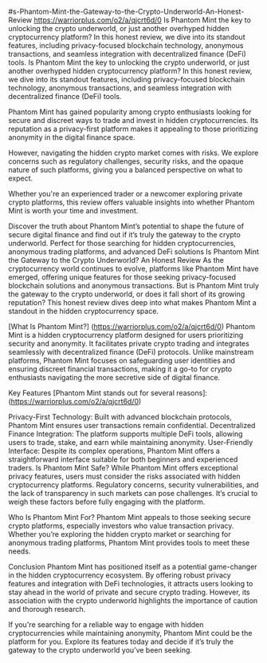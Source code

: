 #s-Phantom-Mint-the-Gateway-to-the-Crypto-Underworld-An-Honest-Review https://warriorplus.com/o2/a/qjcrt6d/0
Is Phantom Mint the key to unlocking the crypto underworld, or just another overhyped hidden cryptocurrency platform? In this honest review, we dive into its standout features, including privacy-focused blockchain technology, anonymous transactions, and seamless integration with decentralized finance (DeFi) tools.
Is Phantom Mint the key to unlocking the crypto underworld, or just another overhyped hidden cryptocurrency platform? In this honest review, we dive into its standout features, including privacy-focused blockchain technology, anonymous transactions, and seamless integration with decentralized finance (DeFi) tools.

Phantom Mint has gained popularity among crypto enthusiasts looking for secure and discreet ways to trade and invest in hidden cryptocurrencies. Its reputation as a privacy-first platform makes it appealing to those prioritizing anonymity in the digital finance space.

However, navigating the hidden crypto market comes with risks. We explore concerns such as regulatory challenges, security risks, and the opaque nature of such platforms, giving you a balanced perspective on what to expect.

Whether you're an experienced trader or a newcomer exploring private crypto platforms, this review offers valuable insights into whether Phantom Mint is worth your time and investment.

Discover the truth about Phantom Mint’s potential to shape the future of secure digital finance and find out if it’s truly the gateway to the crypto underworld. Perfect for those searching for hidden cryptocurrencies, anonymous trading platforms, and advanced DeFi solutions
Is Phantom Mint the Gateway to the Crypto Underworld? An Honest Review
As the cryptocurrency world continues to evolve, platforms like Phantom Mint have emerged, offering unique features for those seeking privacy-focused blockchain solutions and anonymous transactions. But is Phantom Mint truly the gateway to the crypto underworld, or does it fall short of its growing reputation? This honest review dives deep into what makes Phantom Mint a standout in the hidden cryptocurrency space.

[What Is Phantom Mint?] (https://warriorplus.com/o2/a/qjcrt6d/0)
Phantom Mint is a hidden cryptocurrency platform designed for users prioritizing security and anonymity. It facilitates private crypto trading and integrates seamlessly with decentralized finance (DeFi) protocols. Unlike mainstream platforms, Phantom Mint focuses on safeguarding user identities and ensuring discreet financial transactions, making it a go-to for crypto enthusiasts navigating the more secretive side of digital finance.

Key Features
[Phantom Mint stands out for several reasons]:(https://warriorplus.com/o2/a/qjcrt6d/0)

Privacy-First Technology: Built with advanced blockchain protocols, Phantom Mint ensures user transactions remain confidential.
Decentralized Finance Integration: The platform supports multiple DeFi tools, allowing users to trade, stake, and earn while maintaining anonymity.
User-Friendly Interface: Despite its complex operations, Phantom Mint offers a straightforward interface suitable for both beginners and experienced traders.
Is Phantom Mint Safe?
While Phantom Mint offers exceptional privacy features, users must consider the risks associated with hidden cryptocurrency platforms. Regulatory concerns, security vulnerabilities, and the lack of transparency in such markets can pose challenges. It’s crucial to weigh these factors before fully engaging with the platform.

Who Is Phantom Mint For?
Phantom Mint appeals to those seeking secure crypto platforms, especially investors who value transaction privacy. Whether you’re exploring the hidden crypto market or searching for anonymous trading platforms, Phantom Mint provides tools to meet these needs.

Conclusion
Phantom Mint has positioned itself as a potential game-changer in the hidden cryptocurrency ecosystem. By offering robust privacy features and integration with DeFi technologies, it attracts users looking to stay ahead in the world of private and secure crypto trading. However, its association with the crypto underworld highlights the importance of caution and thorough research.

If you're searching for a reliable way to engage with hidden cryptocurrencies while maintaining anonymity, Phantom Mint could be the platform for you. Explore its features today and decide if it’s truly the gateway to the crypto underworld you’ve been seeking.
